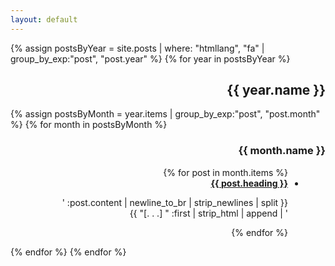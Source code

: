```yaml
---
layout: default
---
```


{% assign postsByYear = site.posts | where: "htmllang", "fa" | group_by_exp:"post", "post.year" %}
{% for year in postsByYear %}
<h2 dir="rtl">
{{ year.name }}
</h2>
    {% assign postsByMonth = year.items | group_by_exp:"post", "post.month" %}
    {% for month in postsByMonth %}
<h3 dir="rtl">
{{ month.name }}
</h3>
<div dir="rtl">
<ul style="margin-right: 20px;">
{% for post in month.items %}
<li><div> <a style="font-weight:bold" href="{{ post.url }}" >{{ post.heading }}</a> 
<p>
{{ post.content | newline_to_br | strip_newlines | split: '<br />' | first | strip_html | append: " [. . .]" }}</p></div></li>
{% endfor %}
</ul>
</div>
    {% endfor %}
{% endfor %}